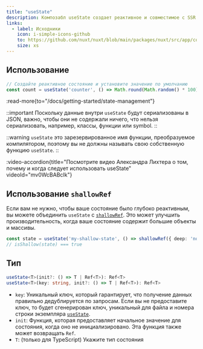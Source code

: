 ```yaml
---
title: "useState"
description: Композабл useState создает реактивное и совместимое с SSR общее состояние.
links:
  - label: Исходники
    icon: i-simple-icons-github
    to: https://github.com/nuxt/nuxt/blob/main/packages/nuxt/src/app/composables/state.ts
    size: xs
---
```


## Использование

```ts
// Создайте реактивное состояние и установите значение по умолчанию
const count = useState('counter', () => Math.round(Math.random() * 100))
```

:read-more{to="/docs/getting-started/state-management"}

::important
Поскольку данные внутри `useState` будут сериализованы в JSON, важно, чтобы они не содержали ничего, что нельзя сериализовать, например, классы, функции или symbol.
::

::warning
`useState` это зарезервированное имя функции, преобразуемое компилятором, поэтому вы не должны называть свою собственную функцию `useState`.
::

:video-accordion{title="Посмотрите видео Александра Лихтера о том, почему и когда следует использовать useState" videoId="mv0WcBABcIk"}

## Использование `shallowRef`

Если вам не нужно, чтобы ваше состояние было глубоко реактивным, вы можете объединить  `useState` с [`shallowRef`](https://ru.vuejs.org/api/reactivity-advanced.html#shallowref). Это может улучшить производительность, когда ваше состояние содержит большие объекты и массивы.

```ts
const state = useState('my-shallow-state', () => shallowRef({ deep: 'not reactive' }))
// isShallow(state) === true
```

## Тип

```ts
useState<T>(init?: () => T | Ref<T>): Ref<T>
useState<T>(key: string, init?: () => T | Ref<T>): Ref<T>
```

- `key`: Уникальный ключ, который гарантирует, что получение данных правильно дедублируется по запросам. Если вы не предоставите ключ, то будет сгенерирован ключ, уникальный для файла и номера строки экземпляра [`useState`](/docs/api/composables/use-state).
- `init`: Функция, которая предоставляет начальное значение для состояния, когда оно не инициализировано. Эта функция также может возвращать `Ref`.
- `T`: (только для TypeScript) Укажите тип состояния
